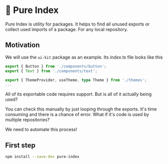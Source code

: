 # 🌿 Pure Index

Pure Index is utility for packages. It helps to find all unused exports or collect used imports of a package. For any local repository.

## Motivation

We will use the `ui-kit` package as an example. Its _index.ts_ file looks like this

```ts
export { Button } from './components/button';
export { Text } from './components/text';

export { ThemeProvider, useTheme, type Theme } from './themes';
...
```

All of its exportable code requires support. But is all of it actually being used?

You can check this manually by just looping through the exports. It's time consuming and there is a chance of error. What if it's code is used by multiple repositories?

We need to automate this process!

## First step

```sh
npm install --save-dev pure-index
```

<!-- Use the `pure-index` call to search within a monorepo and JS API to search across repositories. -->

<!-- ## Monorepos

## Various repositories

## How to

### Find unused exports within a monorepo

### Collect usages within a monorepo

### Find unused exports in various repositories

### Collect usages in various repositories -->
